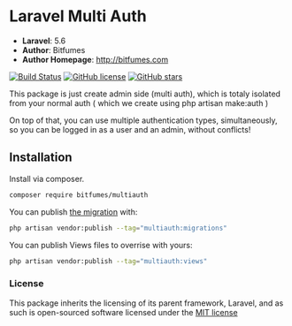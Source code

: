 # Laravel Multi Auth

-   **Laravel**: 5.6
-   **Author**: Bitfumes
-   **Author Homepage**: http://bitfumes.com

[![Build Status](https://travis-ci.org/s-sarthak/laravel-multiauth.svg?branch=master)](https://travis-ci.org/s-sarthak/laravel-multiauth)
[![GitHub license](https://img.shields.io/github/license/s-sarthak/laravel-multiauth.svg)](https://github.com/s-sarthak/laravel-multiauth/blob/master/LICENSE.md)
[![GitHub stars](https://img.shields.io/github/stars/s-sarthak/laravel-multiauth.svg)](https://github.com/s-sarthak/laravel-multiauth/stargazers)

This package is just create admin side (multi auth), which is totaly isolated from your normal auth ( which we create using php artisan make:auth )

On top of that, you can use multiple authentication types, simultaneously, so you can be logged
in as a user and an admin, without conflicts!

## Installation

Install via composer.

```bash
composer require bitfumes/multiauth
```

You can publish [the migration](https://github.com/s-sarthak/laravel-multiauth/database/migrations/create_permission_tables.php) with:

```bash
php artisan vendor:publish --tag="multiauth:migrations"
```

You can publish Views files to overrise with yours:

```bash
php artisan vendor:publish --tag="multiauth:views"
```

### License

This package inherits the licensing of its parent framework, Laravel, and as such is open-sourced
software licensed under the [MIT license](http://opensource.org/licenses/MIT)
